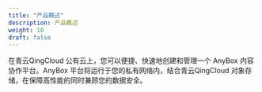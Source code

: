 ```yaml
---
title: "产品概述"
description: 产品概述
weight: 10
draft: false
---
```


在青云QingCloud 公有云上，您可以便捷、快速地创建和管理一个 AnyBox 内容协作平台。AnyBox 平台将运行于您的私有网络内，结合青云QingCloud 对象存储，在保障高性能的同时兼顾您的数据安全。

